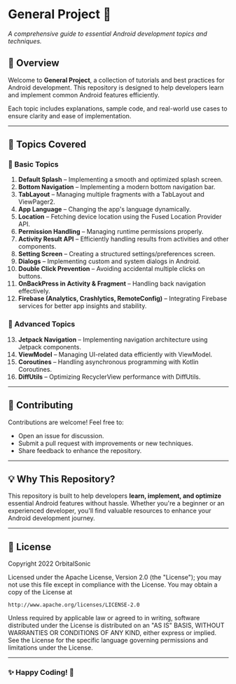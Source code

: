 # General Project 🚀
*A comprehensive guide to essential Android development topics and techniques.*

## 📌 Overview
Welcome to **General Project**, a collection of tutorials and best practices for Android development. This repository is designed to help developers learn and implement common Android features efficiently.

Each topic includes explanations, sample code, and real-world use cases to ensure clarity and ease of implementation.

---

## 📖 Topics Covered

### 🔹 Basic Topics
1. **Default Splash** – Implementing a smooth and optimized splash screen.
2. **Bottom Navigation** – Implementing a modern bottom navigation bar.
3. **TabLayout** – Managing multiple fragments with a TabLayout and ViewPager2.
4. **App Language** – Changing the app's language dynamically.
5. **Location** – Fetching device location using the Fused Location Provider API.
6. **Permission Handling** – Managing runtime permissions properly.
7. **Activity Result API** – Efficiently handling results from activities and other components.
8. **Setting Screen** – Creating a structured settings/preferences screen.
9. **Dialogs** – Implementing custom and system dialogs in Android.
10. **Double Click Prevention** – Avoiding accidental multiple clicks on buttons.
11. **OnBackPress in Activity & Fragment** – Handling back navigation effectively.
12. **Firebase (Analytics, Crashlytics, RemoteConfig)** – Integrating Firebase services for better app insights and stability.

### 🚀 Advanced Topics
13. **Jetpack Navigation** – Implementing navigation architecture using Jetpack components.
14. **ViewModel** – Managing UI-related data efficiently with ViewModel.
15. **Coroutines** – Handling asynchronous programming with Kotlin Coroutines.
16. **DiffUtils** – Optimizing RecyclerView performance with DiffUtils.

---

## 📢 Contributing
Contributions are welcome! Feel free to:
- Open an issue for discussion.
- Submit a pull request with improvements or new techniques.
- Share feedback to enhance the repository.

---

## 💡 Why This Repository?
This repository is built to help developers **learn, implement, and optimize** essential Android features without hassle. Whether you're a beginner or an experienced developer, you'll find valuable resources to enhance your Android development journey.

---

## 📜 License
Copyright 2022 OrbitalSonic

Licensed under the Apache License, Version 2.0 (the "License");
you may not use this file except in compliance with the License.
You may obtain a copy of the License at

    http://www.apache.org/licenses/LICENSE-2.0

Unless required by applicable law or agreed to in writing, software
distributed under the License is distributed on an "AS IS" BASIS,
WITHOUT WARRANTIES OR CONDITIONS OF ANY KIND, either express or implied.
See the License for the specific language governing permissions and
limitations under the License.

---

### ✨ Happy Coding! 🚀



